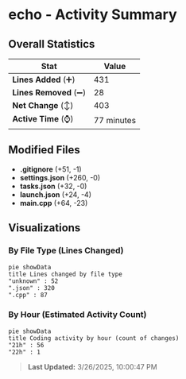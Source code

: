 # echo - Activity Summary 

## Overall Statistics

| Stat                   | Value                                                             |
| ---------------------- | ----------------------------------------------------------------- |
| **Lines Added** (➕)   | 431                                          |
| **Lines Removed** (➖) | 28                                        |
| **Net Change** (↕)    | 403                |
| **Active Time** (⌚)   | 77 minutes |


## Modified Files
- **.gitignore** (+51, -1)
- **settings.json** (+260, -0)
- **tasks.json** (+32, -0)
- **launch.json** (+24, -4)
- **main.cpp** (+64, -23)

## Visualizations

### By File Type (Lines Changed)

```mermaid
pie showData
title Lines changed by file type
"unknown" : 52
".json" : 320
".cpp" : 87
```

### By Hour (Estimated Activity Count)

```mermaid
pie showData
title Coding activity by hour (count of changes)
"21h" : 56
"22h" : 1
```


> **Last Updated:** 3/26/2025, 10:00:47 PM